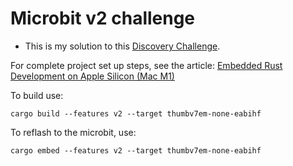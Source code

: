 # Microbit v2 challenge

* This is my solution to this [Discovery Challenge](https://docs.rust-embedded.org/discovery/microbit/05-led-roulette/the-challenge.html). 

For complete project set up steps, see the article:  [Embedded Rust Development on Apple Silicon (Mac M1)](https://rustassured.com/embedded-rust-development-on-apple-silicon-mac-m1/)

To build use:

```
cargo build --features v2 --target thumbv7em-none-eabihf
```

To reflash to the microbit, use:

```
cargo embed --features v2 --target thumbv7em-none-eabihf
```

